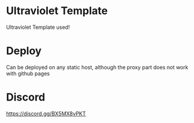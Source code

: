 # Ultraviolet Template
Ultraviolet Template used! 

# Deploy 
Can be deployed on any static host, although the proxy part does not work with github pages

# Discord
https://discord.gg/BX5MX8vPKT
